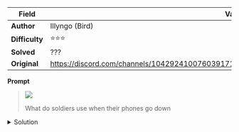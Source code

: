 |Field|Value|
|---|---|
|**Author**|Illyngo (Bird)|
|**Difficulty**|⭐⭐⭐|
|**Solved**|???|
|**Original**|https://discord.com/channels/1042924100760391710/1110625554476040323/1146646656893341697|

**Prompt**
> ![](../attachments/image0.png)
>
> What do soldiers use when their phones go down

<details>
<summary>Solution</summary>
  
TO BE STUDIED
</details>
